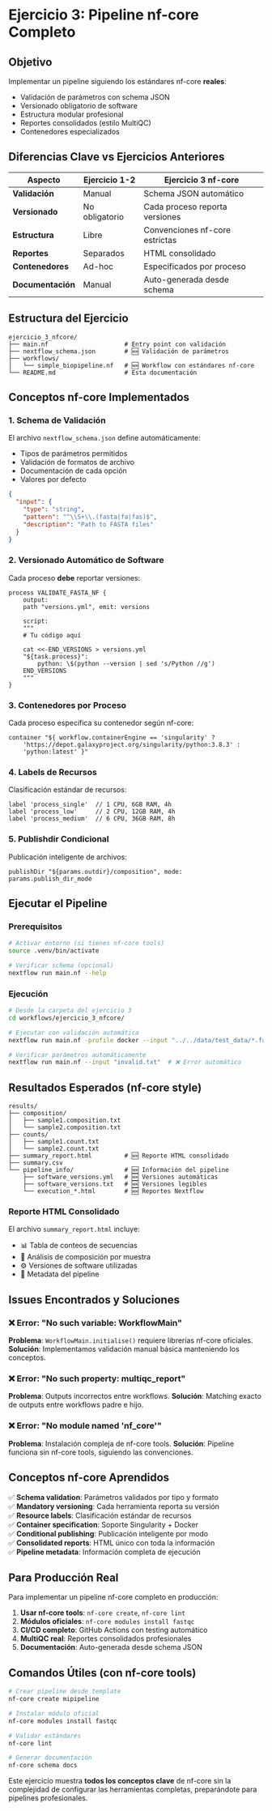 # Ejercicio 3: Pipeline nf-core Completo

## Objetivo
Implementar un pipeline siguiendo los estándares nf-core **reales**:
- Validación de parámetros con schema JSON
- Versionado obligatorio de software
- Estructura modular profesional
- Reportes consolidados (estilo MultiQC)
- Contenedores especializados

## Diferencias Clave vs Ejercicios Anteriores

| Aspecto | Ejercicio 1-2 | Ejercicio 3 nf-core |
|---------|---------------|---------------------|
| **Validación** | Manual | Schema JSON automático |
| **Versionado** | No obligatorio | Cada proceso reporta versiones |
| **Estructura** | Libre | Convenciones nf-core estrictas |
| **Reportes** | Separados | HTML consolidado |
| **Contenedores** | Ad-hoc | Especificados por proceso |
| **Documentación** | Manual | Auto-generada desde schema |

## Estructura del Ejercicio

```
ejercicio_3_nfcore/
├── main.nf                     # Entry point con validación
├── nextflow_schema.json        # 🆕 Validación de parámetros
├── workflows/
│   └── simple_biopipeline.nf   # 🆕 Workflow con estándares nf-core
└── README.md                   # Esta documentación
```

## Conceptos nf-core Implementados

### 1. Schema de Validación
El archivo `nextflow_schema.json` define automáticamente:
- Tipos de parámetros permitidos
- Validación de formatos de archivo
- Documentación de cada opción
- Valores por defecto

```json
{
  "input": {
    "type": "string",
    "pattern": "^\\S+\\.(fasta|fa|fas)$",
    "description": "Path to FASTA files"
  }
}
```

### 2. Versionado Automático de Software
Cada proceso **debe** reportar versiones:

```nextflow
process VALIDATE_FASTA_NF {
    output:
    path "versions.yml", emit: versions
    
    script:
    """
    # Tu código aquí
    
    cat <<-END_VERSIONS > versions.yml
    "${task.process}":
        python: \$(python --version | sed 's/Python //g')
    END_VERSIONS
    """
}
```

### 3. Contenedores por Proceso
Cada proceso especifica su contenedor según nf-core:

```nextflow
container "${ workflow.containerEngine == 'singularity' ? 
    'https://depot.galaxyproject.org/singularity/python:3.8.3' : 
    'python:latest' }"
```

### 4. Labels de Recursos
Clasificación estándar de recursos:

```nextflow
label 'process_single'  // 1 CPU, 6GB RAM, 4h
label 'process_low'     // 2 CPU, 12GB RAM, 4h
label 'process_medium'  // 6 CPU, 36GB RAM, 8h
```

### 5. Publishdir Condicional
Publicación inteligente de archivos:

```nextflow
publishDir "${params.outdir}/composition", mode: params.publish_dir_mode
```

## Ejecutar el Pipeline

### Prerequisitos
```bash
# Activar entorno (si tienes nf-core tools)
source .venv/bin/activate

# Verificar schema (opcional)
nextflow run main.nf --help
```

### Ejecución
```bash
# Desde la carpeta del ejercicio 3
cd workflows/ejercicio_3_nfcore/

# Ejecutar con validación automática
nextflow run main.nf -profile docker --input "../../data/test_data/*.fasta"

# Verificar parámetros automáticamente
nextflow run main.nf --input "invalid.txt"  # ❌ Error automático
```

## Resultados Esperados (nf-core style)

```
results/
├── composition/
│   ├── sample1.composition.txt
│   └── sample2.composition.txt
├── counts/  
│   ├── sample1.count.txt
│   └── sample2.count.txt
├── summary_report.html         # 🆕 Reporte HTML consolidado
├── summary.csv
└── pipeline_info/              # 🆕 Información del pipeline
    ├── software_versions.yml   # 🆕 Versiones automáticas
    ├── software_versions.txt   # 🆕 Versiones legibles
    └── execution_*.html        # 🆕 Reportes Nextflow
```

### Reporte HTML Consolidado
El archivo `summary_report.html` incluye:
- 📊 Tabla de conteos de secuencias
- 🔬 Análisis de composición por muestra  
- ⚙️ Versiones de software utilizadas
- 📅 Metadata del pipeline

## Issues Encontrados y Soluciones

### ❌ Error: "No such variable: WorkflowMain"
**Problema**: `WorkflowMain.initialise()` requiere librerías nf-core oficiales.
**Solución**: Implementamos validación manual básica manteniendo los conceptos.

### ❌ Error: "No such property: multiqc_report" 
**Problema**: Outputs incorrectos entre workflows.
**Solución**: Matching exacto de outputs entre workflows padre e hijo.

### ❌ Error: "No module named 'nf_core'"
**Problema**: Instalación compleja de nf-core tools.
**Solución**: Pipeline funciona sin nf-core tools, siguiendo las convenciones.

## Conceptos nf-core Aprendidos

✅ **Schema validation**: Parámetros validados por tipo y formato  
✅ **Mandatory versioning**: Cada herramienta reporta su versión  
✅ **Resource labels**: Clasificación estándar de recursos  
✅ **Container specification**: Soporte Singularity + Docker  
✅ **Conditional publishing**: Publicación inteligente por modo  
✅ **Consolidated reports**: HTML único con toda la información  
✅ **Pipeline metadata**: Información completa de ejecución  

## Para Producción Real

Para implementar un pipeline nf-core completo en producción:

1. **Usar nf-core tools**: `nf-core create`, `nf-core lint`
2. **Módulos oficiales**: `nf-core modules install fastqc`
3. **CI/CD completo**: GitHub Actions con testing automático
4. **MultiQC real**: Reportes consolidados profesionales
5. **Documentación**: Auto-generada desde schema JSON

## Comandos Útiles (con nf-core tools)

```bash
# Crear pipeline desde template
nf-core create mipipeline

# Instalar módulo oficial  
nf-core modules install fastqc

# Validar estándares
nf-core lint

# Generar documentación
nf-core schema docs
```

Este ejercicio muestra **todos los conceptos clave** de nf-core sin la complejidad de configurar las herramientas completas, preparándote para pipelines profesionales.
